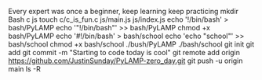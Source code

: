 Every expert was once a beginner, keep learning keep practicing
mkdir Bash c js 
touch c/c_is_fun.c js/main.js js/index.js
echo '!/bin/bash' > bash/PyLAMP
echo '"!/bin/bash"' >> bash/PyLAMP
chmod +x bash/PyLAMP
echo '#!/bin/bash' > bash/school
echo 'echo "school"' >> bash/school
chmod +x bash/school
./bush/PyLAMP
./bash/school
git init
git add
git commit -m "Starting to code today is cool"
git remote add origin
https://github.com/JustinSunday/PyLAMP-zero_day.git 
git push -u origin main
ls -R
